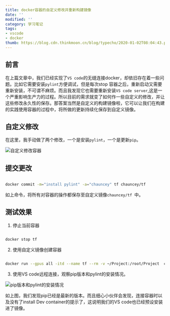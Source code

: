 ```yaml
---
title: docker容器的自定义修改并重新构建镜像
date: ''
modified: ''
category: 学习笔记
tags:
- vscode
- docker
thumb: https://blog.cdn.thinkmoon.cn/blog/typecho/2020-01-02T08:04:43.png
---
```


## 前言
在上篇文章中，我们已经实现了`VS code`的无缝连接docker，却依旧存在着一些问题。比如它需要安装`pylint`方便调试，但是每次stop 容器之后，重新启动又需要重新安装，不可谓不麻烦。而且我发现它也需要重新安装`VS code server`,这是一个严重影响生产力的过程。所以目前的需求就变了如何作一些自定义的修改，并让这些修改永久性的保存。那答案当然是自定义的构建镜像啦，它可以让我们在构建的实践使用容器的过程中，将所做的更新持续化保存到自定义镜像。

## 自定义修改

在这里，我手动做了两个修改，一个是安装`pylint`，一个是更新`pip`。

![自定义修改容器][1]

## 提交更改

```bash
docker commit -m="install pylint" -a="chauncey" tf chauncey/tf 
```

如上命令，将所有对容器的操作都保存至自定义镜像`chauncey/tf `中。

## 测试效果

1. 停止当前容器

```bash
docker stop tf
```

2. 使用自定义镜像创建容器

```bash
docker run --gpus all -itd --name tf --rm -v ~/Project:/root/Project  chauncey/tf  
```

3. 使用VS code远程连接，观察pip版本和pylint的安装情况。

![pip版本和pylint的安装情况][2]

如上图，我们发现pip已经是最新的版本。而且细心小伙伴会发现，连接容器时以及没有了install Dev container的提示了，这说明我们的VS code也已经预设安装进了镜像。

  [1]: https://blog.cdn.thinkmoon.cn/blog/typecho/2020-01-02T08:04:43.png
  [2]: https://blog.cdn.thinkmoon.cn/blog/typecho/2020-01-02T08:11:37.png